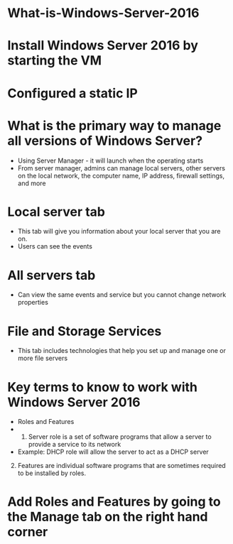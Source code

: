 # What-is-Windows-Server-2016


# Install Windows Server 2016 by starting the VM



# Configured a static IP


# What is the primary way to manage all versions of Windows Server?
- Using Server Manager - it will launch when the operating starts
- From server manager, admins can manage local servers, other servers on the local network, the computer name, IP address, firewall settings, and more


# Local server tab 
- This tab will give you information about your local server that you are on.
- Users can see the events 


# All servers tab
- Can view the same events and service but you cannot change network properties


# File and Storage Services
- This tab includes technologies that help you set up and manage one or more file servers


# Key terms to know to work with Windows Server 2016
- Roles and Features
- 1. Server role is a set of software programs that allow a server to provide a service to its network
- Example: DHCP role will allow the server to act as a DHCP server


2. Features are individual software programs that are sometimes required to be installed by roles.


# Add Roles and Features by going to the Manage tab on the right hand corner
